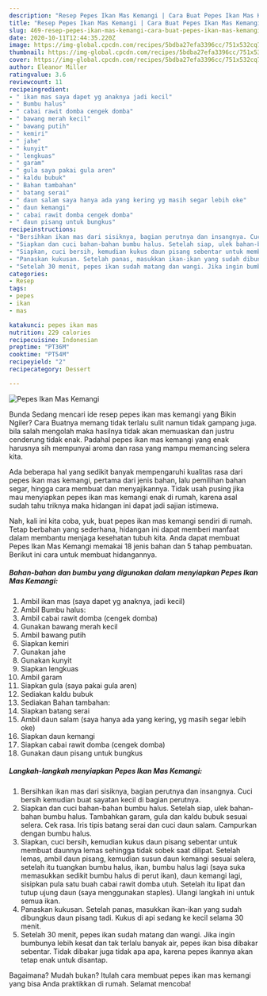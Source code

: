 ```yaml
---
description: "Resep Pepes Ikan Mas Kemangi | Cara Buat Pepes Ikan Mas Kemangi Yang Bikin Ngiler"
title: "Resep Pepes Ikan Mas Kemangi | Cara Buat Pepes Ikan Mas Kemangi Yang Bikin Ngiler"
slug: 469-resep-pepes-ikan-mas-kemangi-cara-buat-pepes-ikan-mas-kemangi-yang-bikin-ngiler
date: 2020-10-11T12:44:35.220Z
image: https://img-global.cpcdn.com/recipes/5bdba27efa3396cc/751x532cq70/pepes-ikan-mas-kemangi-foto-resep-utama.jpg
thumbnail: https://img-global.cpcdn.com/recipes/5bdba27efa3396cc/751x532cq70/pepes-ikan-mas-kemangi-foto-resep-utama.jpg
cover: https://img-global.cpcdn.com/recipes/5bdba27efa3396cc/751x532cq70/pepes-ikan-mas-kemangi-foto-resep-utama.jpg
author: Eleanor Miller
ratingvalue: 3.6
reviewcount: 11
recipeingredient:
- " ikan mas saya dapet yg anaknya jadi kecil"
- " Bumbu halus"
- " cabai rawit domba cengek domba"
- " bawang merah kecil"
- " bawang putih"
- " kemiri"
- " jahe"
- " kunyit"
- " lengkuas"
- " garam"
- " gula saya pakai gula aren"
- " kaldu bubuk"
- " Bahan tambahan"
- " batang serai"
- " daun salam saya hanya ada yang kering yg masih segar lebih oke"
- " daun kemangi"
- " cabai rawit domba cengek domba"
- " daun pisang untuk bungkus"
recipeinstructions:
- "Bersihkan ikan mas dari sisiknya, bagian perutnya dan insangnya. Cuci bersih kemudian buat sayatan kecil di bagian perutnya."
- "Siapkan dan cuci bahan-bahan bumbu halus. Setelah siap, ulek bahan-bahan bumbu halus. Tambahkan garam, gula dan kaldu bubuk sesuai selera. Cek rasa. Iris tipis batang serai dan cuci daun salam. Campurkan dengan bumbu halus."
- "Siapkan, cuci bersih, kemudian kukus daun pisang sebentar untuk membuat daunnya lemas sehingga tidak sobek saat dilipat. Setelah lemas, ambil daun pisang, kemudian susun daun kemangi sesuai selera, setelah itu tuangkan bumbu halus, ikan, bumbu halus lagi (saya suka memasukkan sedikit bumbu halus di perut ikan), daun kemangi lagi, sisipkan pula satu buah cabai rawit domba utuh. Setelah itu lipat dan tutup ujung daun (saya menggunakan staples). Ulangi langkah ini untuk semua ikan."
- "Panaskan kukusan. Setelah panas, masukkan ikan-ikan yang sudah dibungkus daun pisang tadi. Kukus di api sedang ke kecil selama 30 menit."
- "Setelah 30 menit, pepes ikan sudah matang dan wangi. Jika ingin bumbunya lebih kesat dan tak terlalu banyak air, pepes ikan bisa dibakar sebentar. Tidak dibakar juga tidak apa apa, karena pepes ikannya akan tetap enak untuk disantap."
categories:
- Resep
tags:
- pepes
- ikan
- mas

katakunci: pepes ikan mas 
nutrition: 229 calories
recipecuisine: Indonesian
preptime: "PT36M"
cooktime: "PT54M"
recipeyield: "2"
recipecategory: Dessert

---
```



![Pepes Ikan Mas Kemangi](https://img-global.cpcdn.com/recipes/5bdba27efa3396cc/751x532cq70/pepes-ikan-mas-kemangi-foto-resep-utama.jpg)

Bunda Sedang mencari ide resep pepes ikan mas kemangi yang Bikin Ngiler? Cara Buatnya memang tidak terlalu sulit namun tidak gampang juga. bila salah mengolah maka hasilnya tidak akan memuaskan dan justru cenderung tidak enak. Padahal pepes ikan mas kemangi yang enak harusnya sih mempunyai aroma dan rasa yang mampu memancing selera kita.

Ada beberapa hal yang sedikit banyak mempengaruhi kualitas rasa dari pepes ikan mas kemangi, pertama dari jenis bahan, lalu pemilihan bahan segar, hingga cara membuat dan menyajikannya. Tidak usah pusing jika mau menyiapkan pepes ikan mas kemangi enak di rumah, karena asal sudah tahu triknya maka hidangan ini dapat jadi sajian istimewa.




Nah, kali ini kita coba, yuk, buat pepes ikan mas kemangi sendiri di rumah. Tetap berbahan yang sederhana, hidangan ini dapat memberi manfaat dalam membantu menjaga kesehatan tubuh kita. Anda dapat membuat Pepes Ikan Mas Kemangi memakai 18 jenis bahan dan 5 tahap pembuatan. Berikut ini cara untuk membuat hidangannya.

<!--inarticleads1-->

##### Bahan-bahan dan bumbu yang digunakan dalam menyiapkan Pepes Ikan Mas Kemangi:

1. Ambil  ikan mas (saya dapet yg anaknya, jadi kecil)
1. Ambil  Bumbu halus:
1. Ambil  cabai rawit domba (cengek domba)
1. Gunakan  bawang merah kecil
1. Ambil  bawang putih
1. Siapkan  kemiri
1. Gunakan  jahe
1. Gunakan  kunyit
1. Siapkan  lengkuas
1. Ambil  garam
1. Siapkan  gula (saya pakai gula aren)
1. Sediakan  kaldu bubuk
1. Sediakan  Bahan tambahan:
1. Siapkan  batang serai
1. Ambil  daun salam (saya hanya ada yang kering, yg masih segar lebih oke)
1. Siapkan  daun kemangi
1. Siapkan  cabai rawit domba (cengek domba)
1. Gunakan  daun pisang untuk bungkus




<!--inarticleads2-->

##### Langkah-langkah menyiapkan Pepes Ikan Mas Kemangi:

1. Bersihkan ikan mas dari sisiknya, bagian perutnya dan insangnya. Cuci bersih kemudian buat sayatan kecil di bagian perutnya.
1. Siapkan dan cuci bahan-bahan bumbu halus. Setelah siap, ulek bahan-bahan bumbu halus. Tambahkan garam, gula dan kaldu bubuk sesuai selera. Cek rasa. Iris tipis batang serai dan cuci daun salam. Campurkan dengan bumbu halus.
1. Siapkan, cuci bersih, kemudian kukus daun pisang sebentar untuk membuat daunnya lemas sehingga tidak sobek saat dilipat. Setelah lemas, ambil daun pisang, kemudian susun daun kemangi sesuai selera, setelah itu tuangkan bumbu halus, ikan, bumbu halus lagi (saya suka memasukkan sedikit bumbu halus di perut ikan), daun kemangi lagi, sisipkan pula satu buah cabai rawit domba utuh. Setelah itu lipat dan tutup ujung daun (saya menggunakan staples). Ulangi langkah ini untuk semua ikan.
1. Panaskan kukusan. Setelah panas, masukkan ikan-ikan yang sudah dibungkus daun pisang tadi. Kukus di api sedang ke kecil selama 30 menit.
1. Setelah 30 menit, pepes ikan sudah matang dan wangi. Jika ingin bumbunya lebih kesat dan tak terlalu banyak air, pepes ikan bisa dibakar sebentar. Tidak dibakar juga tidak apa apa, karena pepes ikannya akan tetap enak untuk disantap.




Bagaimana? Mudah bukan? Itulah cara membuat pepes ikan mas kemangi yang bisa Anda praktikkan di rumah. Selamat mencoba!
